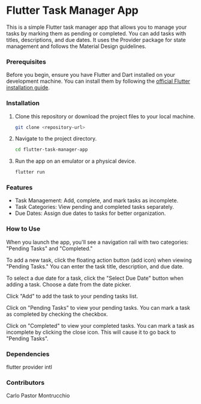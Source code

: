# Flutter Task Manager App

This is a simple Flutter task manager app that allows you to manage your tasks by marking them as pending or completed. You can add tasks with titles, descriptions, and due dates. It uses the Provider package for state management and follows the Material Design guidelines.

### Prerequisites

Before you begin, ensure you have Flutter and Dart installed on your development machine. You can install them by following the [official Flutter installation guide](https://flutter.dev/docs/get-started/install).

### Installation

1. Clone this repository or download the project files to your local machine.

   ```bash
   git clone <repository-url>
   ```

2. Navigate to the project directory.

   ```bash
   cd flutter-task-manager-app
   ```

3. Run the app on an emulator or a physical device.

   ```bash
   flutter run
   ```

### Features

 - Task Management: Add, complete, and mark tasks as incomplete.
 - Task Categories: View pending and completed tasks separately.
 - Due Dates: Assign due dates to tasks for better organization.

### How to Use

When you launch the app, you'll see a navigation rail with two categories: "Pending Tasks" and "Completed."

To add a new task, click the floating action button (add icon) when viewing "Pending Tasks." You can enter the task title, description, and due date.

To select a due date for a task, click the "Select Due Date" button when adding a task. Choose a date from the date picker.

Click "Add" to add the task to your pending tasks list.

Click on "Pending Tasks" to view your pending tasks. You can mark a task as completed by checking the checkbox.

Click on "Completed" to view your completed tasks. You can mark a task as incomplete by clicking the close icon. This will cause it to go back to "Pending Tasks".


### Dependencies

flutter
provider
intl


### Contributors
Carlo Pastor Montrucchio

